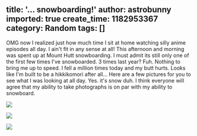 title: '... snowboarding!'
author: astrobunny
imported: true
create_time: 1182953367
category: Random
tags: []
---
OMG now I realized just how much time I sit at home watching silly anime episodes all day. I ain't fit in any sense at all! This afternoon and morning was spent up at Mount Hutt snowboarding. I must admit its still only one of the first few times I've snowboarded. 3 times last year? Fuh. Nothing to bring me up to speed. I fell a million times today and my butt hurts. Looks like I'm built to be a hikkikomori after all... Here are a few pictures for you to see what I was looking at all day. Yes. it's snow duh. I think everyone will agree that my ability to take photographs is on par with my ability to snowboard.  
  
 [![](wp-images/old/albums/mthutt/liftssmall.jpg)](/images/wp-images/old/albums/mthutt/liftssmall.jpg)  
  
 [![](wp-images/old/albums/mthutt/mthuttsmall.jpg)](/images/wp-images/old/albums/mthutt/mthuttsmall.jpg)  
  
 [![](wp-images/old/albums/mthutt/mthuttcarparksmall.jpg)](/images/wp-images/old/albums/mthutt/mthuttcarparksmall.jpg)

